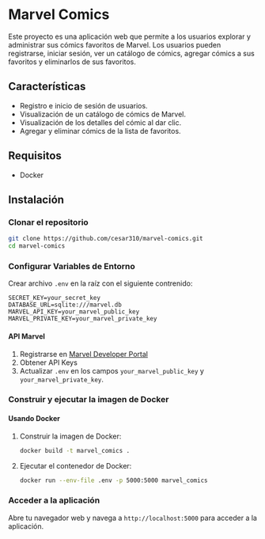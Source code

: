 # Marvel Comics

Este proyecto es una aplicación web que permite a los usuarios explorar y administrar sus cómics favoritos de Marvel. Los usuarios pueden registrarse, iniciar sesión, ver un catálogo de cómics, agregar cómics a sus favoritos y eliminarlos de sus favoritos.

## Características

- Registro e inicio de sesión de usuarios.
- Visualización de un catálogo de cómics de Marvel.
- Visualización de los detalles del cómic al dar clic.
- Agregar y eliminar cómics de la lista de favoritos.

## Requisitos

- Docker

## Instalación

### Clonar el repositorio

```sh
git clone https://github.com/cesar310/marvel-comics.git
cd marvel-comics
```

### Configurar Variables de Entorno

Crear archivo `.env` en la raíz con el siguiente contrenido:

```env
SECRET_KEY=your_secret_key
DATABASE_URL=sqlite:///marvel.db
MARVEL_API_KEY=your_marvel_public_key
MARVEL_PRIVATE_KEY=your_marvel_private_key
```

#### API Marvel
1. Registrarse en [Marvel Developer Portal](https://developer.marvel.com/)
2. Obtener API Keys
3. Actualizar `.env` en los campos `your_marvel_public_key` y `your_marvel_private_key`.

### Construir y ejecutar la imagen de Docker

#### Usando Docker

1. Construir la imagen de Docker:

    ```sh
    docker build -t marvel_comics .
    ```

2. Ejecutar el contenedor de Docker:

    ```sh
    docker run --env-file .env -p 5000:5000 marvel_comics
    ```

### Acceder a la aplicación

Abre tu navegador web y navega a `http://localhost:5000` para acceder a la aplicación.
